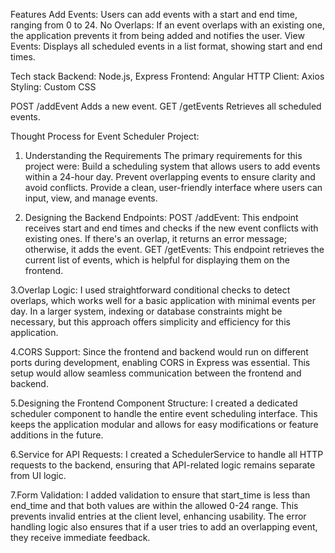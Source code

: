 Features
    Add Events: Users can add events with a start and end time, ranging from 0 to 24.
    No Overlaps: If an event overlaps with an existing one, the application prevents it from being added and notifies the user.
    View Events: Displays all scheduled events in a list format, showing start and end times.

Tech stack
  Backend: Node.js, Express
  Frontend: Angular
  HTTP Client: Axios
  Styling: Custom CSS

POST /addEvent
    Adds a new event.
GET /getEvents
    Retrieves all scheduled events.

Thought Process for Event Scheduler Project: 

1. Understanding the Requirements
The primary requirements for this project were:
    Build a scheduling system that allows users to add events within a 24-hour day.
    Prevent overlapping events to ensure clarity and avoid conflicts.
    Provide a clean, user-friendly interface where users can input, view, and manage events.

2. Designing the Backend
Endpoints:
    POST /addEvent: This endpoint receives start and end times and checks if the new event conflicts with existing ones. If there's an overlap, it returns an error message; otherwise, it adds the event.
    GET /getEvents: This endpoint retrieves the current list of events, which is helpful for displaying them on the frontend.

3.Overlap Logic: I used straightforward conditional checks to detect overlaps, which works well for a basic application with minimal events per day. In a larger system, indexing or database constraints might be necessary, but this approach offers simplicity and efficiency for this application.

4.CORS Support: Since the frontend and backend would run on different ports during development, enabling CORS in Express was essential. This setup would allow seamless communication between the frontend and backend.

5.Designing the Frontend
Component Structure: I created a dedicated scheduler component to handle the entire event scheduling interface. This keeps the application modular and allows for easy modifications or feature additions in the future.

6.Service for API Requests:
    I created a SchedulerService to handle all HTTP requests to the backend, ensuring that API-related logic remains separate from UI logic.

7.Form Validation:
    I added validation to ensure that start_time is less than end_time and that both values are within the allowed 0-24 range. This prevents invalid entries at the client level, enhancing usability.
    The error handling logic also ensures that if a user tries to add an overlapping event, they receive immediate feedback.
